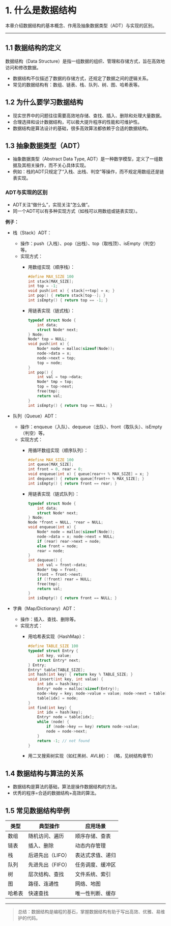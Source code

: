 # 1. 什么是数据结构

本章介绍数据结构的基本概念、作用及抽象数据类型（ADT）与实现的区别。

---

## 1.1 数据结构的定义

数据结构（Data Structure）是指一组数据的组织、管理和存储方式，旨在高效地访问和修改数据。

- 数据结构不仅描述了数据的存储方式，还规定了数据之间的逻辑关系。
- 常见的数据结构有：数组、链表、栈、队列、树、图、哈希表等。

## 1.2 为什么要学习数据结构

- 现实世界中的问题往往需要高效地存储、查找、插入、删除和处理大量数据。
- 合理选择和设计数据结构，可以极大提升程序的性能和可维护性。
- 数据结构是算法设计的基础，很多高效算法都依赖于合适的数据结构。

## 1.3 抽象数据类型（ADT）

- 抽象数据类型（Abstract Data Type, ADT）是一种数学模型，定义了一组数据及其相关操作，而不关心具体实现。
- 例如：栈的ADT只规定了“入栈、出栈、判空”等操作，而不规定用数组还是链表实现。

### ADT与实现的区别

- ADT关注“做什么”，实现关注“怎么做”。
- 同一个ADT可以有多种实现方式（如栈可以用数组或链表实现）。

**例子：**

- 栈（Stack）ADT：
  - 操作：push（入栈）、pop（出栈）、top（取栈顶）、isEmpty（判空）等。
  - 实现方式：
    - 用数组实现（顺序栈）：

      ```c
      #define MAX_SIZE 100
      int stack[MAX_SIZE];
      int top = -1;
      void push(int x) { stack[++top] = x; }
      int pop() { return stack[top--]; }
      int isEmpty() { return top == -1; }
      ```

    - 用链表实现（链式栈）：

      ```c
      typedef struct Node {
          int data;
          struct Node* next;
      } Node;
      Node* top = NULL;
      void push(int x) {
          Node* node = malloc(sizeof(Node));
          node->data = x;
          node->next = top;
          top = node;
      }
      int pop() {
          int val = top->data;
          Node* tmp = top;
          top = top->next;
          free(tmp);
          return val;
      }
      int isEmpty() { return top == NULL; }
      ```

- 队列（Queue）ADT：
  - 操作：enqueue（入队）、dequeue（出队）、front（取队头）、isEmpty（判空）等。
  - 实现方式：
    - 用循环数组实现（顺序队列）：

      ```c
      #define MAX_SIZE 100
      int queue[MAX_SIZE];
      int front = 0, rear = 0;
      void enqueue(int x) { queue[rear++ % MAX_SIZE] = x; }
      int dequeue() { return queue[front++ % MAX_SIZE]; }
      int isEmpty() { return front == rear; }
      ```

    - 用链表实现（链式队列）：

      ```c
      typedef struct Node {
          int data;
          struct Node* next;
      } Node;
      Node *front = NULL, *rear = NULL;
      void enqueue(int x) {
          Node* node = malloc(sizeof(Node));
          node->data = x; node->next = NULL;
          if (rear) rear->next = node;
          else front = node;
          rear = node;
      }
      int dequeue() {
          int val = front->data;
          Node* tmp = front;
          front = front->next;
          if (!front) rear = NULL;
          free(tmp);
          return val;
      }
      int isEmpty() { return front == NULL; }
      ```

- 字典（Map/Dictionary）ADT：
  - 操作：插入、查找、删除等。
  - 实现方式：
    - 用哈希表实现（HashMap）：

      ```c
      #define TABLE_SIZE 100
      typedef struct Entry {
          int key, value;
          struct Entry* next;
      } Entry;
      Entry* table[TABLE_SIZE];
      int hash(int key) { return key % TABLE_SIZE; }
      void insert(int key, int value) {
          int idx = hash(key);
          Entry* node = malloc(sizeof(Entry));
          node->key = key; node->value = value; node->next = table[idx];
          table[idx] = node;
      }
      int find(int key) {
          int idx = hash(key);
          Entry* node = table[idx];
          while (node) {
              if (node->key == key) return node->value;
              node = node->next;
          }
          return -1; // not found
      }
      ```

    - 用二叉搜索树实现（如红黑树、AVL树）：
      （略，见树结构章节）

## 1.4 数据结构与算法的关系

- 数据结构是算法的基础，算法是操作数据结构的方法。
- 优秀的程序=合适的数据结构+高效的算法。

## 1.5 常见数据结构举例

| 类型   | 典型操作           | 应用场景           |
|--------|--------------------|--------------------|
| 数组   | 随机访问、遍历     | 顺序存储、查表     |
| 链表   | 插入、删除         | 动态内存管理       |
| 栈     | 后进先出（LIFO）   | 表达式求值、递归   |
| 队列   | 先进先出（FIFO）   | 任务调度、缓冲区   |
| 树     | 层次结构、查找     | 文件系统、索引     |
| 图     | 路径、连通性       | 网络、地图         |
| 哈希表 | 快速查找           | 唯一性判断、缓存   |

---

> 总结：数据结构是编程的基石，掌握数据结构有助于写出高效、优雅、易维护的代码。
